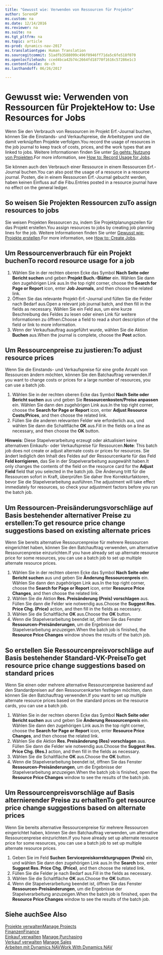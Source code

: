 ```yaml
---
title: "Gewusst wie: Verwenden von Ressourcen für Projekte"
author: SorenGP
ms.custom: na
ms.date: 12/14/2016
ms.reviewer: na
ms.suite: na
ms.tgt_pltfrm: na
ms.topic: article
ms-prod: dynamics-nav-2017
ms.translationtype: Human Translation
ms.sourcegitcommit: 51adfb3588099c496f0946ff71da5c6fe518f070
ms.openlocfilehash: cced4bca42b74c2664fd18770f1616c57286e1c3
ms.contentlocale: de-ch
ms.lasthandoff: 06/26/2017

---
```


# <a name="how-to-use-resources-for-jobs"></a><span data-ttu-id="f5fc3-102">Gewusst wie: Verwenden von Ressourcen für Projekte</span><span class="sxs-lookup"><span data-stu-id="f5fc3-102">How to: Use Resources for Jobs</span></span>
<span data-ttu-id="f5fc3-103">Wenn Sie den Verbrauch von Ressourcen im Projekt Erf.-Journal buchen, können Sie die Einstands- und Verkaufspreise, die Arbeitstypen und die damit verknüpften Projekte verfolgen.</span><span class="sxs-lookup"><span data-stu-id="f5fc3-103">You record the usage of resources in the job journal to keep track of costs, prices, and the work types that are linked to jobs.</span></span> <span data-ttu-id="f5fc3-104">Weitere Informationen finden Sie unter [So gehts: Nutzung von Projekten](projects-how-record-job-usage.md).</span><span class="sxs-lookup"><span data-stu-id="f5fc3-104">For more information, see [How to: Record Usage for Jobs](projects-how-record-job-usage.md).</span></span>

<span data-ttu-id="f5fc3-105">Sie können auch den Verbrauch einer Ressource in einem Ressourcen Erf.-Journal buchen.</span><span class="sxs-lookup"><span data-stu-id="f5fc3-105">You can also post the usage of a resource in a resource journal.</span></span> <span data-ttu-id="f5fc3-106">Posten, die in einem Ressourcen Erf.-Journal gebucht werden, haben keinen Einfluss auf die Fibu.</span><span class="sxs-lookup"><span data-stu-id="f5fc3-106">Entries posted in a resource journal have no effect on the general ledger.</span></span>

## <a name="to-assign-resources-to-jobs"></a><span data-ttu-id="f5fc3-107">So weisen Sie Projekten Ressourcen zu</span><span class="sxs-lookup"><span data-stu-id="f5fc3-107">To assign resources to jobs</span></span>
<span data-ttu-id="f5fc3-108">Sie weisen Projekten Ressourcen zu, indem Sie Projektplanungszeilen für das Projekt erstellen.</span><span class="sxs-lookup"><span data-stu-id="f5fc3-108">You assign resources to jobs by creating job planning lines for the job.</span></span> <span data-ttu-id="f5fc3-109">Weitere Informationen finden Sie unter [Gewusst wie: Projekte erstellen](projects-how-create-jobs.md).</span><span class="sxs-lookup"><span data-stu-id="f5fc3-109">For more information, see [How to: Create Jobs](projects-how-create-jobs.md).</span></span>

## <a name="to-record-resource-usage-for-a-job"></a><span data-ttu-id="f5fc3-110">Um Ressourcenverbrauch für ein Projekt buchen</span><span class="sxs-lookup"><span data-stu-id="f5fc3-110">To record resource usage for a job</span></span>

1. <span data-ttu-id="f5fc3-111">Wählen Sie in der rechten oberen Ecke das Symbol **Nach Seite oder Bericht suchen** und geben **Projekt Buch.-Blätter** ein. Wählen Sie dann den zugehörigen Link aus.</span><span class="sxs-lookup"><span data-stu-id="f5fc3-111">In the top right corner, choose the **Search for Page or Report** icon, enter **Job Journals**, and then choose the related link.</span></span>
2. <span data-ttu-id="f5fc3-112">Öffnen Sie das relevante Projekt-Erf.-Journal und füllen Sie die Felder nach Bedarf aus.</span><span class="sxs-lookup"><span data-stu-id="f5fc3-112">Open a relevant job journal batch, and then fill in the fields as necessary.</span></span> <span data-ttu-id="f5fc3-113">Wählen Sie ein Feld aus, um eine kurze Beschreibung des Feldes zu lesen oder einen Link für weitere Informationen zu öffnen.</span><span class="sxs-lookup"><span data-stu-id="f5fc3-113">Choose a field to read a short description of the field or link to more information.</span></span>
3. <span data-ttu-id="f5fc3-114">Wenn der Verkaufsauftrag ausgeführt wurde, wählen Sie die Aktion **Buchen** aus.</span><span class="sxs-lookup"><span data-stu-id="f5fc3-114">When the journal is complete, choose the **Post** action.</span></span>

## <a name="to-adjust-resource-prices"></a><span data-ttu-id="f5fc3-115">Um Ressourcenpreise zu justieren:</span><span class="sxs-lookup"><span data-stu-id="f5fc3-115">To adjust resource prices</span></span>  
<span data-ttu-id="f5fc3-116">Wenn Sie die Einstands- und Verkaufspreise für eine große Anzahl von Ressourcen ändern möchten, können Sie den Batchauftrag verwenden.</span><span class="sxs-lookup"><span data-stu-id="f5fc3-116">If you want to change costs or prices for a large number of resources, you can use a batch job.</span></span>  

1. <span data-ttu-id="f5fc3-117">Wählen Sie in der rechten oberen Ecke das Symbol **Nach Seite oder Bericht suchen** aus und geben Sie **Ressourcenkosten/Preise anpassen** ein. Wählen Sie dann den zugehörigen Link aus.</span><span class="sxs-lookup"><span data-stu-id="f5fc3-117">In the top right corner, choose the **Search for Page or Report** icon, enter **Adjust Resource Costs/Prices**, and then choose the related link.</span></span>
2. <span data-ttu-id="f5fc3-118">Füllen Sie die anderen relevanten Felder wie erforderlich aus, und wählen Sie dann die Schaltfläche **OK** aus.</span><span class="sxs-lookup"><span data-stu-id="f5fc3-118">Fill in the fields on a line as necessary, and then choose the **OK** button.</span></span>

<span data-ttu-id="f5fc3-119">**Hinweis**: Diese Stapelverarbeitung erzeugt oder aktualisiert keine alternativen Einkaufs- oder Verkaufspreise für Ressourcen.</span><span class="sxs-lookup"><span data-stu-id="f5fc3-119">**Note**: This batch job does not create or adjust alternate costs or prices for resources.</span></span> <span data-ttu-id="f5fc3-120">Sie ändert lediglich den Inhalt des Feldes auf der Ressourcenkarte für das Feld **Feld korrigieren**, das Sie in der Stapelverarbeitung ausgewählt haben.</span><span class="sxs-lookup"><span data-stu-id="f5fc3-120">It only changes the contents of the field on the resource card for the **Adjust Field** field that you selected in the batch job.</span></span> <span data-ttu-id="f5fc3-121">Die Änderung tritt für die Ressourcen sofort in Kraft, überprüfen Sie daher Ihre Korrekturfaktoren, bevor Sie die Stapelverarbeitung ausführen.</span><span class="sxs-lookup"><span data-stu-id="f5fc3-121">The adjustment will take effect immediately for resources, so check your adjustment factors before you run the batch job.</span></span>

## <a name="to-get-resource-price-change-suggestions-based-on-existing-alternate-prices"></a><span data-ttu-id="f5fc3-122">Um Ressourcen-Preisänderungsvorschläge auf Basis bestehender alternativer Preise zu erstellen:</span><span class="sxs-lookup"><span data-stu-id="f5fc3-122">To get resource price change suggestions based on existing alternate prices</span></span>  
<span data-ttu-id="f5fc3-123">Wenn Sie bereits alternative Ressourcenpreise für mehrere Ressourcen eingerichtet haben, können Sie den Batchauftrag verwenden, um alternative Ressourcenpreise einzurichten.</span><span class="sxs-lookup"><span data-stu-id="f5fc3-123">If you have already set up alternate resource price for some resources, you can use a batch job to set up multiple alternate resource prices.</span></span>

1. <span data-ttu-id="f5fc3-124">Wählen Sie in der rechten oberen Ecke das Symbol **Nach Seite oder Bericht suchen** aus und geben Sie **Änderung Ressourcenpreis** ein. Wählen Sie dann den zugehörigen Link aus.</span><span class="sxs-lookup"><span data-stu-id="f5fc3-124">In the top right corner, choose the **Search for Page or Report** icon, enter **Resource Price Changes**, and then choose the related link.</span></span>
2. <span data-ttu-id="f5fc3-125">Wählen Sie die Aktion **Res. Preisänderung (Preis) vorschlagen** aus. Füllen Sie dann die Felder wie notwendig aus.</span><span class="sxs-lookup"><span data-stu-id="f5fc3-125">Choose the **Suggest Res. Price Chg. (Price)** action, and then fill in the fields as necessary.</span></span>
3. <span data-ttu-id="f5fc3-126">Wählen Sie die Schaltfläche **OK** aus.</span><span class="sxs-lookup"><span data-stu-id="f5fc3-126">Choose the **OK** button.</span></span>  
4. <span data-ttu-id="f5fc3-127">Wenn die Stapelverarbeitung beendet ist, öffnen Sie das Fenster **Ressourcen-Preisänderungen**, um die Ergebnisse der Stapelverarbeitung anzuzeigen.</span><span class="sxs-lookup"><span data-stu-id="f5fc3-127">When the batch job is finished, the **Resource Price Changes** window shows the results of the batch job.</span></span>

## <a name="to-get-resource-price-change-suggestions-based-on-standard-prices"></a><span data-ttu-id="f5fc3-128">So erstellen Sie Ressourcenpreisvorschläge auf Basis bestehender Standard-VK-Preise</span><span class="sxs-lookup"><span data-stu-id="f5fc3-128">To get resource price change suggestions based on standard prices</span></span>  
<span data-ttu-id="f5fc3-129">Wenn Sie einen oder mehrere alternative Ressourcenpreise basierend auf den Standardpreisen auf den Ressourcenkarten festlegen möchten, dann können Sie den Batchauftrag verwenden.</span><span class="sxs-lookup"><span data-stu-id="f5fc3-129">If you want to set up multiple alternate resource prices based on the standard prices on the resource cards, you can use a batch job.</span></span>  

1. <span data-ttu-id="f5fc3-130">Wählen Sie in der rechten oberen Ecke das Symbol **Nach Seite oder Bericht suchen** aus und geben Sie **Änderung Ressourcenpreis** ein. Wählen Sie dann den zugehörigen Link aus.</span><span class="sxs-lookup"><span data-stu-id="f5fc3-130">In the top right corner, choose the **Search for Page or Report** icon, enter **Resource Price Changes**, and then choose the related link.</span></span>
2. <span data-ttu-id="f5fc3-131">Wählen Sie die Aktion **Res. Preisänderung (Res) vorschlagen** aus. Füllen Sie dann die Felder wie notwendig aus.</span><span class="sxs-lookup"><span data-stu-id="f5fc3-131">Choose the **Suggest Res. Price Chg. (Res.)** action, and then fill in the fields as necessary.</span></span>  
3. <span data-ttu-id="f5fc3-132">Wählen Sie die Schaltfläche **OK** aus.</span><span class="sxs-lookup"><span data-stu-id="f5fc3-132">Choose the **OK** button.</span></span>  
4. <span data-ttu-id="f5fc3-133">Wenn die Stapelverarbeitung beendet ist, öffnen Sie das Fenster **Ressourcen-Preisänderungen**, um die Ergebnisse der Stapelverarbeitung anzuzeigen.</span><span class="sxs-lookup"><span data-stu-id="f5fc3-133">When the batch job is finished, open the **Resource Price Changes** window to see the results of the batch job.</span></span>

## <a name="to-get-resource-price-change-suggestions-based-on-alternate-prices"></a><span data-ttu-id="f5fc3-134">Um Ressourcenpreisvorschläge auf Basis alternierender Preise zu erhalten</span><span class="sxs-lookup"><span data-stu-id="f5fc3-134">To get resource price change suggestions based on alternate prices</span></span>  
<span data-ttu-id="f5fc3-135">Wenn Sie bereits alternative Ressourcenpreise für mehrere Ressourcen eingerichtet haben, können Sie den Batchauftrag verwenden, um alternative Ressourcenpreise einzurichten.</span><span class="sxs-lookup"><span data-stu-id="f5fc3-135">If you have already set up alternate resource price for some resources, you can use a batch job to set up multiple alternate resource prices.</span></span>

1. <span data-ttu-id="f5fc3-136">Geben Sie im Feld **Suchen** **Servicepreiskorrekturgruppen (Preis)** ein, und wählen Sie dann den zugehörigen Link aus.</span><span class="sxs-lookup"><span data-stu-id="f5fc3-136">In the **Search** box, enter **Suggest Res. Price Chg. (Price)**, and then choose the related link.</span></span>  
2. <span data-ttu-id="f5fc3-137">Füllen Sie die Felder je nach Bedarf aus.</span><span class="sxs-lookup"><span data-stu-id="f5fc3-137">Fill in the fields as necessary.</span></span>
3. <span data-ttu-id="f5fc3-138">Wählen Sie die Schaltfläche **OK** aus.</span><span class="sxs-lookup"><span data-stu-id="f5fc3-138">Choose the **OK** button.</span></span>  
4. <span data-ttu-id="f5fc3-139">Wenn die Stapelverarbeitung beendet ist, öffnen Sie das Fenster **Ressourcen-Preisänderungen**, um die Ergebnisse der Stapelverarbeitung anzuzeigen.</span><span class="sxs-lookup"><span data-stu-id="f5fc3-139">When the batch job is finished, open the **Resource Price Changes** window to see the results of the batch job.</span></span>

## <a name="see-also"></a><span data-ttu-id="f5fc3-140">Siehe auch</span><span class="sxs-lookup"><span data-stu-id="f5fc3-140">See Also</span></span>
[<span data-ttu-id="f5fc3-141">Projekte verwalten</span><span class="sxs-lookup"><span data-stu-id="f5fc3-141">Manage Projects</span></span>](projects-manage-projects.md)  
[<span data-ttu-id="f5fc3-142">Finanzen</span><span class="sxs-lookup"><span data-stu-id="f5fc3-142">Finance</span></span>](finance-setup.md)  
<span data-ttu-id="f5fc3-143">[Einkauf verwalten](purchasing-manage-purchasing.md)       </span><span class="sxs-lookup"><span data-stu-id="f5fc3-143">[Manage Purchasing](purchasing-manage-purchasing.md)       </span></span>  
<span data-ttu-id="f5fc3-144">[Verkauf verwalten](sales-manage-sales.md)   </span><span class="sxs-lookup"><span data-stu-id="f5fc3-144">[Manage Sales](sales-manage-sales.md)   </span></span>  
[<span data-ttu-id="f5fc3-145">Arbeiten mit Dynamics NAV</span><span class="sxs-lookup"><span data-stu-id="f5fc3-145">Work With Dynamics NAV</span></span>](ui-work-product.md)  

